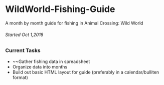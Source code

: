 # WildWorld-Fishing-Guide
A month by month guide for fishing in Animal Crossing: Wild World

###### Started Oct 1,2018

### Current Tasks

* ~~Gather fishing data in spreadsheet
* Organize data into months
* Build out basic HTML layout for guide (preferably in a calendar/bulliten format)
